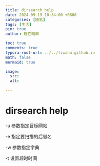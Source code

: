 ```yaml
---
title: dirsearch_help
date: 2024-09-19 10:34:00 +0800
categories: [随笔]
tags: [生活]
pin: true
author: 理性暗面

toc: true
comments: true
typora-root-url: ../../lixanm.github.io
math: false
mermaid: true

image:
  src:
  alt: 

---
```


# dirsearch    help

-u	参数指定目标网站

-e	指定要扫描的后缀名

-w	参数指定字典

-t	设置超时时间







